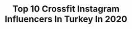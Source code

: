 ---
title: Top 10 Crossfit Instagram Influencers In Turkey In 2020
description: >-
  Find top crossfit Instagram influencers in Turkey in 2020. Most popular hashtags: #fitness #crossfit #fitnessmodel #workout.
platform: Instagram
profiles:
  - username: "kiarash_fathii"
    fullname: >-
      Kiarash Modarres Fathi
    location: "Turkey"
    followers: 182284
    engagement: 393
    commentsToLikes: 0.091697
    id: ck6tks2mu5aol0j71ug2lcqnq
    verified: false
    hashtags: "#latworkout, #fitnessmodel, #supplements, #pullups"
  - username: "neyranguneli"
    fullname: >-
      Neyran Güneli
    location: "Turkey"
    followers: 6110
    engagement: 747
    commentsToLikes: 0.068978
    id: ck15tu56ojwxf0i199rpmpg1n
    verified: false
    hashtags: "#stayhome, #crossfitturkey, #fitness, #peanutbutterloversday"
  - username: "iamhamed.gh"
    fullname: >-
      𝙎𝙪𝙘𝙘𝙚𝙨𝙨? 𝙇𝙤𝙖𝙙𝙞𝙣𝙜...
    location: "Turkey"
    followers: 17059
    engagement: 2052
    commentsToLikes: 0.129836
    id: ck5zsqzs8z1830i14ea5hngx9
    verified: false
    hashtags: "#boutiqueagency, #streetstyle, #whatiwore, #travel"
  - username: "agirsaglam_fitness"
    fullname: >-
      AĞIRSAĞLAM
    location: "Turkey"
    followers: 97425
    engagement: 787
    commentsToLikes: 0.054762
    id: ck6typgl253jp0j71sauzl4ld
    verified: false
    hashtags: "#sporcu, #rateofforcedevelopment, #ko, #musclememory"
  - username: "theprincemisugi"
    fullname: >-
      Serkan Akgün
    location: "Turkey"
    followers: 59862
    engagement: 219
    commentsToLikes: 0.064510
    id: ck600jkjedq2m0i14bbpocb2n
    verified: false
    hashtags: "#ilikeit, #proteinbar, #noshortcuts, #night"
  - username: "mmehmmety"
    fullname: >-
      Mehmet YÜKSEL | ONLINE COACH
    location: "Turkey"
    followers: 14088
    engagement: 1066
    commentsToLikes: 0.008652
    id: ck6u8r10mt5zj0j714t8jkod9
    verified: false
    hashtags: "#humatrope, #commentsforcomments, #comment, #bulk"
  - username: "mobin_.mohamad"
    fullname: >-
      🔱Radmehr Brothers
    location: "Turkey"
    followers: 17098
    engagement: 1142
    commentsToLikes: 0.075850
    id: ck1399rmkk8at0i19eybkxyr1
    verified: false
    hashtags: "#mma, #traxtor, #bodybuildingnation, #muaythaidance"
  - username: "zzehraozbey"
    fullname: >-
      Zehra ÖZBEY
    location: "Turkey"
    followers: 5693
    engagement: 2026
    commentsToLikes: 0.010232
    id: ck8t9745nn3na0j780rfa57aq
    verified: false
    hashtags: "#gimnasio, #likeforlikes, #photooftheday, #lovely"
  - username: "laziclaza"
    fullname: >-
      Lazic Dusan LAZA ,
    location: "Turkey"
    followers: 117600
    engagement: 221
    commentsToLikes: 0.137952
    id: ck0w6hzf18nld0i19szi38e10
    verified: false
    hashtags: "#colours, #nutritionist, #orange, #vegetables"
  - username: "abaciogluburak"
    fullname: >-
      Burak Abacıoğlu
    location: "Turkey"
    followers: 10457
    engagement: 587
    commentsToLikes: 0.015476
    id: ck13cx6uv2lsg0i195khcy74a
    verified: false
    hashtags: "#runnershigh, #berlinmarathon, #playfortheworld, #playinside"
---